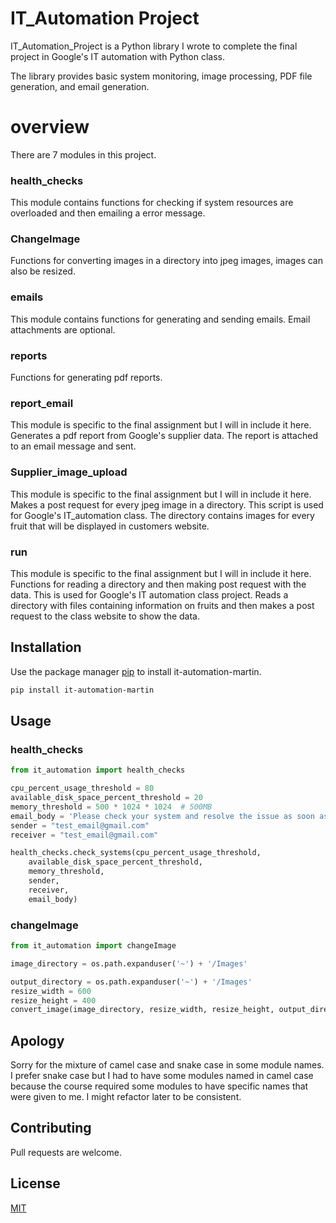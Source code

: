 # IT_Automation Project

IT_Automation_Project is a Python library I wrote to complete the final project in Google's IT automation with Python class.

The library provides basic system monitoring, image processing, PDF file generation,  and email generation.

# overview
There are 7 modules in this project. 

### health_checks
This module contains functions for checking if system resources are overloaded and then emailing a error message.
### ChangeImage
Functions for converting images in a directory into jpeg images, images can also be resized.
### emails
This module contains functions for generating and sending emails. Email attachments are optional.
### reports
Functions for generating pdf reports.
### report_email
This module is specific to the final assignment but I will in include it here.
Generates a pdf report from Google's supplier data. The report is attached to an email message and sent.
### Supplier_image_upload
This module is specific to the final assignment but I will in include it here. Makes a post request for every jpeg image in a directory. This script is used for Google's IT_automation class. The directory contains images for every fruit that will be displayed in customers website.
### run
This module is specific to the final assignment but I will in include it here. Functions for reading a directory and then making post request with the data. This is used for Google's IT automation class project. Reads a directory with files containing information on fruits and then makes a post request to the class website to show the data.


## Installation

Use the package manager [pip](https://pip.pypa.io/en/stable/) to install it-automation-martin.

```bash
pip install it-automation-martin
```

## Usage

### health_checks
```python
from it_automation import health_checks

cpu_percent_usage_threshold = 80
available_disk_space_percent_threshold = 20
memory_threshold = 500 * 1024 * 1024  # 500MB
email_body = 'Please check your system and resolve the issue as soon as possible.'
sender = "test_email@gmail.com"
receiver = "test_email@gmail.com"

health_checks.check_systems(cpu_percent_usage_threshold, 
    available_disk_space_percent_threshold,
    memory_threshold, 
    sender, 
    receiver, 
    email_body)
```
### changeImage
```python
from it_automation import changeImage

image_directory = os.path.expanduser('~') + '/Images'

output_directory = os.path.expanduser('~') + '/Images'
resize_width = 600
resize_height = 400
convert_image(image_directory, resize_width, resize_height, output_directory)
```

## Apology
Sorry for the mixture of camel case and snake case in some module names. I prefer snake case but I had to have some modules named in camel case because the course required some modules to have specific names that were given to me. I might refactor later to be consistent.

## Contributing
Pull requests are welcome.

## License
[MIT](https://choosealicense.com/licenses/mit/)
